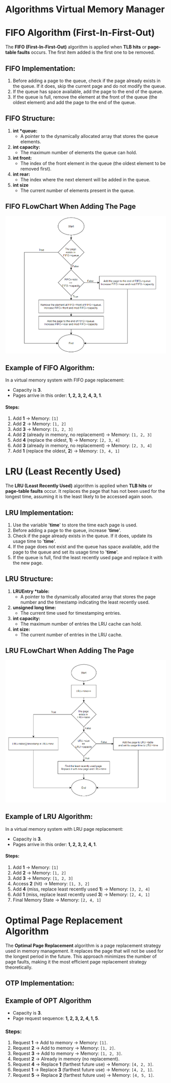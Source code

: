 # Algorithms Virtual Memory Manager

# FIFO Algorithm (First-In-First-Out)

The **FIFO (First-In-First-Out)** algorithm is applied when **TLB hits** or **page-table faults** occurs. The first item added is the first one to be removed.  

## FIFO Implementation:
1. Before adding a page to the queue, check if the page already exists in the queue. If it does, skip the current page and do not modify the queue.
2. If the queue has space available, add the page to the end of the queue.
3. If the queue is full, remove the element at the front of the queue (the oldest element) and add the page to the end of the queue.

## FIFO Structure:
1. **int \*queue:**
    - A pointer to the dynamically allocated array that stores the queue elements.
2. **int capacity:**
    - The maximum number of elements the queue can hold.
3. **int front:**
    - The index of the front element in the queue (the oldest element to be removed first).
4. **int rear:**
    - The index where the next element will be added in the queue.
5. **int size**
    - The current number of elements present in the queue.

## FIFO FLowChart When Adding The Page

![FIFO Flowchart](../images/Algorithms/FIFO.png)

## Example of FIFO Algorithm:
In a virtual memory system with FIFO page replacement:
- Capacity is **3**.
- Pages arrive in this order: **1, 2, 3, 2, 4, 3, 1**.

#### Steps:
1. Add **1** → Memory: `[1]`
2. Add **2** → Memory: `[1, 2]`
3. Add **3** → Memory: `[1, 2, 3]`
4. Add **2** (already in memory, no replacement) → Memory: `[1, 2, 3]`
5. Add **4** (replace the oldest, **1**) → Memory: `[2, 3, 4]`
6. Add **3** (already in memory, no replacement) → Memory: `[2, 3, 4]`
7. Add **1** (replace the oldest, **2**) → Memory: `[3, 4, 1]`

# LRU (Least Recently Used)
The **LRU (Least Recently Used)** algorithm is applied when **TLB hits** or **page-table faults** occur. It replaces the page that has not been used for the longest time, assuming it is the least likely to be accessed again soon.

## LRU Implementation:
1. Use the variable '**time**' to store the time each page is used.
2. Before adding a page to the queue, increase '**time**'.
3. Check if the page already exists in the queue. If it does, update its usage time to '**time**'.
4. If the page does not exist and the queue has space available, add the page to the queue and set its usage time to '**time**'.
5. If the queue is full, find the least recently used page and replace it with the new page.

## LRU Structure:
1. **LRUEntry \*table:**
    - A pointer to the dynamically allocated array that stores the page number and the timestamp indicating the least recently used.
2. **unsigned long time:**
    - The current time used for timestamping entries.
3. **int capacity:**
    - The maximum number of entries the LRU cache can hold.
4. **int size:**
    - The current number of entries in the LRU cache.

## LRU FLowChart When Adding The Page

![LRU Flowchart](../images/Algorithms/LRU.png)

## Example of LRU Algorithm:
In a virtual memory system with LRU page replacement:
- Capacity is **3**.
- Pages arrive in this order: **1, 2, 3, 2, 4, 1**.

#### Steps:
1. Add **1** → Memory: `[1]`
2. Add **2** → Memory: `[1, 2]`
3. Add **3** → Memory: `[1, 2, 3]`
4. Access **2** (hit) → Memory: `[1, 3, 2]`
5. Add **4** (miss, replace least recently used **1**) → Memory: `[3, 2, 4]`
6. Add **1** (miss, replace least recently used **3**) → Memory: `[2, 4, 1]`
7. Final Memory State → Memory: `[2, 4, 1]`

# Optimal Page Replacement Algorithm

The **Optimal Page Replacement** algorithm is a page replacement strategy used in memory management. It replaces the page that will not be used for the longest period in the future. This approach minimizes the number of page faults, making it the most efficient page replacement strategy theoretically.

## OTP Implementation:

## Example of OPT Algorithm
- Capacity is **3**.
- Page request sequence: **1, 2, 3, 2, 4, 1, 5**.

### Steps:
1. Request **1** → Add to memory → Memory: `[1]`.
2. Request **2** → Add to memory → Memory: `[1, 2]`.
3. Request **3** → Add to memory → Memory: `[1, 2, 3]`.
4. Request **2** → Already in memory (no replacement).
5. Request **4** → Replace **1** (farthest future use) → Memory: `[4, 2, 3]`.
6. Request **1** → Replace **3** (farthest future use) → Memory: `[4, 2, 1]`.
7. Request **5** → Replace **2** (farthest future use) → Memory: `[4, 5, 1]`.
